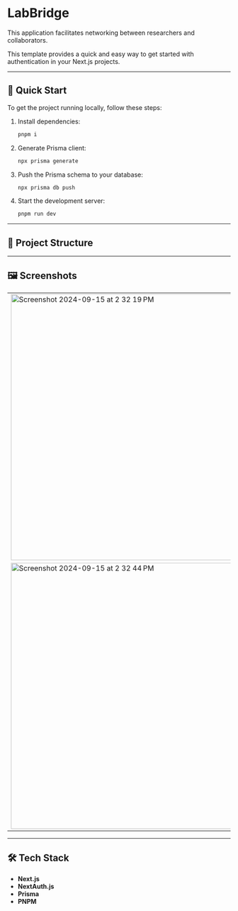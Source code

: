 
# LabBridge

This application facilitates networking between researchers and collaborators.

This template provides a quick and easy way to get started with authentication in your Next.js projects.

---

## 🚀 Quick Start

To get the project running locally, follow these steps:

1. Install dependencies:
   ```bash
   pnpm i
   ```

2. Generate Prisma client:
   ```bash
   npx prisma generate
   ```

3. Push the Prisma schema to your database:
   ```bash
   npx prisma db push
   ```

4. Start the development server:
   ```bash
   pnpm run dev
   ```

---

## 📁 Project Structure

---

## 🖼️ Screenshots

<table>
  <tr>
    <td><img width="600" alt="Screenshot 2024-09-15 at 2 32 19 PM" src="https://github.com/user-attachments/assets/34d91483-e1ad-47b3-91d2-cf0093ac22aa"></td>
    <td><img width="600" alt="Screenshot 2024-09-15 at 2 32 35 PM" src="https://github.com/user-attachments/assets/b830cb18-1070-4ce2-bb09-1f2727c84f38"></td>
  </tr>
  <tr>
    <td><img width="600" alt="Screenshot 2024-09-15 at 2 32 44 PM" src="https://github.com/user-attachments/assets/41b98e70-79d0-4e85-b96e-acf3fbf7b2e5"></td>
    <td><img width="600" alt="Screenshot 2024-09-15 at 2 32 54 PM" src="https://github.com/user-attachments/assets/3b29ecf5-7aa7-47f4-a0fa-45e140b04581"></td>
  </tr>
</table>




---

## 🛠️ Tech Stack

- **Next.js**
- **NextAuth.js**
- **Prisma**
- **PNPM**
